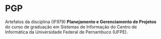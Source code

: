 # PGP
Artefatos da disciplina (IF979) **Planejamento e Gerenciamento de Projetos** do curso de graduação em Sistemas de Informação do Centro de Informática da Universidade Federal de Pernambuco (UFPE). 